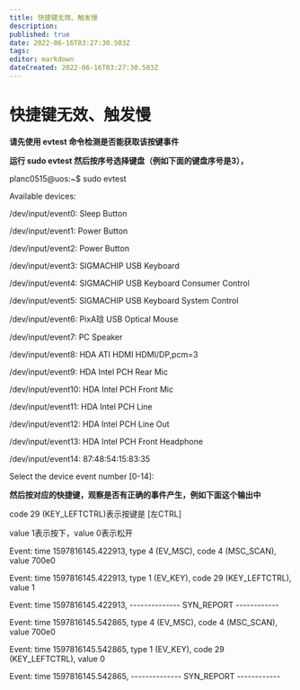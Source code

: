 ```yaml
---
title: 快捷键无效、触发慢
description: 
published: true
date: 2022-06-16T03:27:30.503Z
tags: 
editor: markdown
dateCreated: 2022-06-16T03:27:30.503Z
---
```


# 快捷键无效、触发慢
**请先使用 evtest 命令检测是否能获取该按键事件**

**运行 sudo evtest 然后按序号选择键盘（例如下面的键盘序号是3），**

planc0515@uos:~$ sudo evtest

Available devices:

/dev/input/event0:      Sleep Button

/dev/input/event1:      Power Button

/dev/input/event2:      Power Button

/dev/input/event3:      SIGMACHIP USB Keyboard

/dev/input/event4:      SIGMACHIP USB Keyboard Consumer Control

/dev/input/event5:      SIGMACHIP USB Keyboard System Control

/dev/input/event6:      PixA琀 USB Optical Mouse

/dev/input/event7:      PC Speaker

/dev/input/event8:      HDA ATI HDMI HDMI/DP,pcm=3

/dev/input/event9:      HDA Intel PCH Rear Mic

/dev/input/event10:     HDA Intel PCH Front Mic

/dev/input/event11:     HDA Intel PCH Line

/dev/input/event12:     HDA Intel PCH Line Out

/dev/input/event13:     HDA Intel PCH Front Headphone

/dev/input/event14:     87:48:54:15:83:35

Select the device event number [0-14]:

**然后按对应的快捷键，观察是否有正确的事件产生，例如下面这个输出中**

code 29 (KEY_LEFTCTRL)表示按键是 [左CTRL]

value 1表示按下，value 0表示松开

Event: time 1597816145.422913, type 4 (EV_MSC), code 4 (MSC_SCAN), value 700e0

Event: time 1597816145.422913, type 1 (EV_KEY), code 29 (KEY_LEFTCTRL), value 1

Event: time 1597816145.422913, -------------- SYN_REPORT ------------

Event: time 1597816145.542865, type 4 (EV_MSC), code 4 (MSC_SCAN), value 700e0

Event: time 1597816145.542865, type 1 (EV_KEY), code 29 (KEY_LEFTCTRL), value 0

Event: time 1597816145.542865, -------------- SYN_REPORT ------------